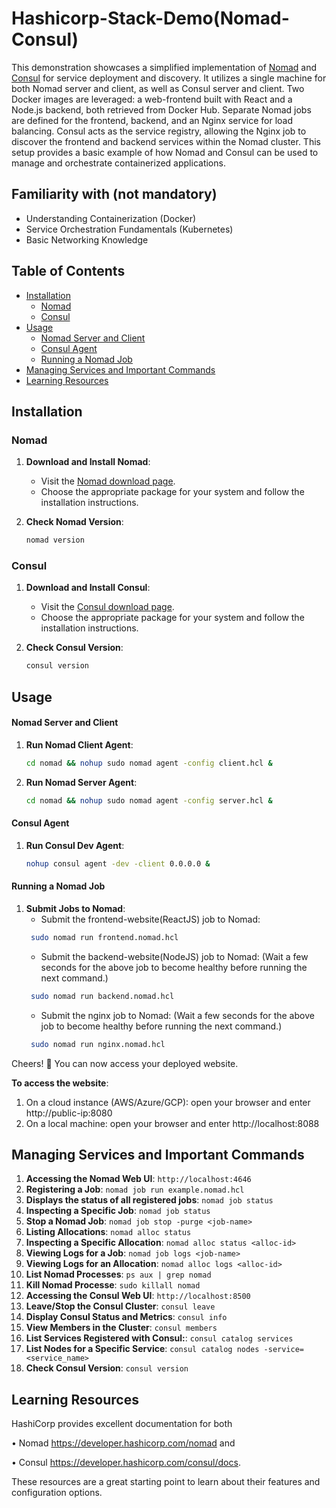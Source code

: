 # Hashicorp-Stack-Demo(Nomad-Consul)

This demonstration showcases a simplified implementation of [Nomad](https://www.nomadproject.io/) and [Consul](https://www.consul.io/) for service deployment and discovery. It utilizes a single machine for both Nomad server and client, as well as Consul server and client. Two Docker images are leveraged: a web-frontend built with React and a Node.js backend, both retrieved from Docker Hub. Separate Nomad jobs are defined for the frontend, backend, and an Nginx service for load balancing. Consul acts as the service registry, allowing the Nginx job to discover the frontend and backend services within the Nomad cluster. This setup provides a basic example of how Nomad and Consul can be used to manage and orchestrate containerized applications.

## Familiarity with (not mandatory)

- Understanding Containerization (Docker)
- Service Orchestration Fundamentals (Kubernetes)
- Basic Networking Knowledge

## Table of Contents

- [Installation](#installation)
  - [Nomad](#nomad)
  - [Consul](#consul)
- [Usage](#usage)
  - [Nomad Server and Client](#nomad-server-and-client)
  - [Consul Agent](#consul-agent)
  - [Running a Nomad Job](#running-a-nomad-job)
- [Managing Services and Important Commands](#managing-services-and-important-commands)
- [Learning Resources](learning-resources)

## Installation

### Nomad

1. **Download and Install Nomad**:
   - Visit the [Nomad download page](https://developer.hashicorp.com/nomad/docs/install).
   - Choose the appropriate package for your system and follow the installation instructions.

2. **Check Nomad Version**:
   ```bash
   nomad version
   ```

### Consul

1. **Download and Install Consul**:
   - Visit the [Consul download page](https://developer.hashicorp.com/consul/docs/install).
   - Choose the appropriate package for your system and follow the installation instructions.

2. **Check Consul Version**:
   ```bash
   consul version
   ```

## Usage

#### Nomad Server and Client
1. **Run Nomad Client Agent**:
   ```bash
   cd nomad && nohup sudo nomad agent -config client.hcl &
   ```

2. **Run Nomad Server Agent**:
   ```bash
   cd nomad && nohup sudo nomad agent -config server.hcl &
   ```

#### Consul Agent
1. **Run Consul Dev Agent**:
   ```bash
   nohup consul agent -dev -client 0.0.0.0 &
   ```
   
#### Running a Nomad Job
1. **Submit Jobs to Nomad**:
    - Submit the frontend-website(ReactJS) job to Nomad:
   ```bash
    sudo nomad run frontend.nomad.hcl 
   ```
   - Submit the backend-website(NodeJS) job to Nomad:
     (Wait a few seconds for the above job to become healthy before running the next command.)
   ```bash
    sudo nomad run backend.nomad.hcl 
   ```  
   - Submit the nginx job to Nomad:
     (Wait a few seconds for the above job to become healthy before running the next command.)
   ```bash
    sudo nomad run nginx.nomad.hcl 
   ```

Cheers! 🎉 You can now access your deployed website.

  **To access the website**:
  1. On a cloud instance (AWS/Azure/GCP): open your browser and enter http://public-ip:8080
  2. On a local machine: open your browser and enter http://localhost:8088


## Managing Services and Important Commands
1. **Accessing the Nomad Web UI**: `http://localhost:4646`
2. **Registering a Job**: `nomad job run example.nomad.hcl`
3. **Displays the status of all registered jobs**: `nomad job status`
4. **Inspecting a Specific Job**: `nomad job status`
5. **Stop a Nomad Job**: `nomad job stop -purge <job-name>`
6. **Listing Allocations**: `nomad alloc status`
7. **Inspecting a Specific Allocation**: `nomad alloc status <alloc-id>`
8. **Viewing Logs for a Job**: `nomad job logs <job-name>`
9. **Viewing Logs for an Allocation**: `nomad alloc logs <alloc-id>`
10.  **List Nomad Processes**: `ps aux | grep nomad`
11. **Kill Nomad Processe**: `sudo killall nomad`
12. **Accessing the Consul Web UI**: `http://localhost:8500`
13. **Leave/Stop the Consul Cluster**: `consul leave`
14. **Display Consul Status and Metrics**: `consul info`
15. **View Members in the Cluster**: `consul members`
16. **List Services Registered with Consul:**: `consul catalog services`
17. **List Nodes for a Specific Service**: `consul catalog nodes -service=<service_name>`
18. **Check Consul Version**: `consul version`

## Learning Resources

HashiCorp provides excellent documentation for both 
 
 • Nomad https://developer.hashicorp.com/nomad and 
 
 • Consul https://developer.hashicorp.com/consul/docs. 
 
 These resources are a great starting point to learn about their features and configuration options.
